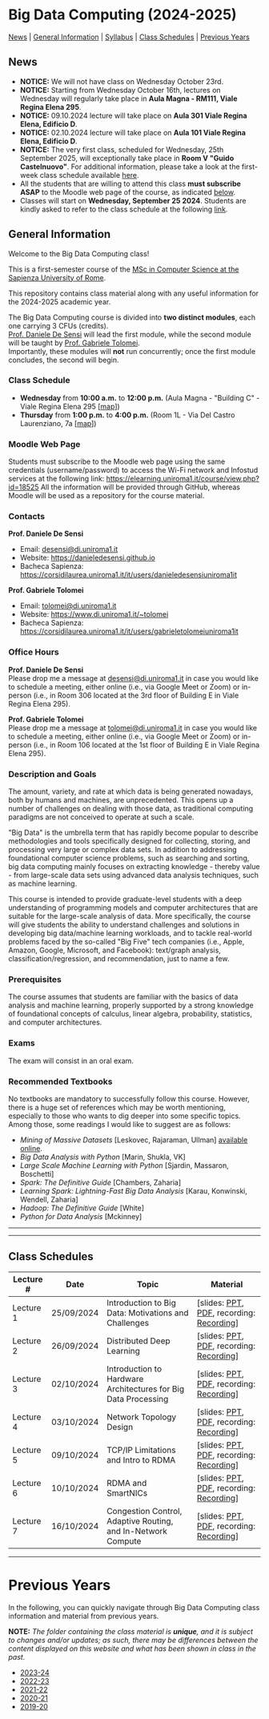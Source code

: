 # Big Data Computing (2024-2025)

[News](#News) | [General Information](#General-Information) | [Syllabus](#Syllabus) | [Class Schedules](#Class-Schedules) | [Previous Years](#Previous-Years)

## News
<!--
- **September 2024 Exam Session**<br/>
Registrations for the September 2024 exam session are open on Infostud (id **936604**). The exam will take place on **Wednesday, September 11**.
- **June and July 2024 Exam Sessions**<br/>
Registrations for the June and July 2024 exam sessions are open on Infostud. There are **four** distinct dates you can pick from:
    - June 5 (id **931880**)
    - June 26 (id **931881**)
    - July 10 (id **931882**)
    - July 17 (id **931883**)
- **April Exam Session (_Extraordinary_)**<br/>
Registrations for the April 2024 extraordinary exam sessions are open on Infostud. At the moment, there is **one single** date you can pick from:
    - April 10 (id **923701**)<br>
Please refer to the guidelines illustrated in the [course catalog website](https://corsidilaurea.uniroma1.it/en/corso/2023/29932/programmazione) to submit your participation request on time. Further details on how to attend this session will be provided in the upcoming weeks. 
- **February 14, 2024 Exam Session**: The seminar session is scheduled for **Wednesday, February 14, 2024**, and will be held in Room S1 (Floor -1) in Building E, Viale Regina Elena 295, starting at **9:00 a.m.** For those unable to attend in person, remote participation is available via the following Zoom link: https://uniroma1.zoom.us/my/desensi
- **February 7, 2024 Exam Session**: The seminar session is scheduled for **Wednesday, February 7, 2024**, and will be held in Room T1 in Building E, Viale Regina Elena 295, starting at **9:00 a.m.** For those unable to attend in person, remote participation is available via the following Zoom link: https://uniroma1.zoom.us/my/desensi
- **January 31, 2024 Exam Session**: The seminar session is scheduled for **Wednesday, January 31, 2024**, and will be held in Room T1 in Building E, Viale Regina Elena 295, starting at **11:00 a.m.** For those unable to attend in person, remote participation is available via the following Zoom link: https://uniroma1.zoom.us/my/desensi
- **January 22, 2024 Exam Session**: The seminar session is scheduled for **Monday, January 22, 2024**, and will be held in "Sala riunioni" (Room 305, 3rd Floor) in Building E, Viale Regina Elena 295, starting at **9:30 a.m.** For those unable to attend in person, remote participation is available via the following Zoom link: https://uniroma1.zoom.us/my/desensi
- **January and February 2024 Exam Sessions**<br/>
Registrations for the January and February 2024 exam sessions are open on Infostud. There are **four** distinct dates you can pick from:
    - January 22 (id **914699**)
    - January 31 (id **914701**)
    - February 7 (id **914702**)
    - February 14 (id **914703**)
- **ANNOUNCEMENT:** There will be **no class on Wednesday, December 6**, due to the [IT Meeting event](https://itmeeting.wordpress.com/), which you are all welcome to join.
-->
- **NOTICE:** We will not have class on Wednesday October 23rd.
- **NOTICE:** Starting from Wednesday October 16th, lectures on Wednesday will regularly take place in **Aula Magna - RM111, Viale Regina Elena 295**.
- **NOTICE:** 09.10.2024 lecture will take place on **Aula 301 Viale Regina Elena, Edificio D**.
- **NOTICE:** 02.10.2024 lecture will take place on **Aula 101 Viale Regina Elena, Edificio D**.
- **NOTICE:** The very first class, scheduled for Wednesday, 25th September 2025, will exceptionally take place in **Room V "Guido Castelnuovo"**. For additional information, please take a look at the first-week class schedule available [here](https://drive.google.com/file/d/1SYIh2SoqqPbAsrL2eYCUtJ4FNErIVaLo/view).
- All the students that are willing to attend this class **must subscribe ASAP** to the Moodle web page of the course, as indicated [below](#Moodle-Web-Page).
- Classes will start on **Wednesday, September 25 2024**. Students are kindly asked to refer to the class schedule at the following [link](https://drive.google.com/file/d/12k-mOBkSO0JbI7y025RkTGqjiN6MMLHq/view).


## General Information

Welcome to the Big Data Computing class!

This is a first-semester course of the [MSc in Computer Science at the Sapienza University of Rome](https://www.studiareinformatica.uniroma1.it/master-course-computer-science).

This repository contains class material along with any useful information for the 2024-2025 academic year.

The Big Data Computing course is divided into **two distinct modules**, each one carrying 3 CFUs (credits).<br/>
[Prof. Daniele De Sensi](https://corsidilaurea.uniroma1.it/it/users/danieledesensiuniroma1it) will lead the first module, while the second module will be taught by [Prof. Gabriele Tolomei](https://corsidilaurea.uniroma1.it/it/users/gabrieletolomeiuniroma1it).<br/>
Importantly, these modules will **not** run concurrently; once the first module concludes, the second will begin.

### Class Schedule
- **Wednesday** from **10:00 a.m.** to **12:00 p.m.** (Aula Magna - "Building C" - Viale Regina Elena 295 [[map](https://maps.app.goo.gl/ATTqBchq8B5cfKNp8)])
- **Thursday** from **1:00 p.m.** to **4:00 p.m.** (Room 1L - Via Del Castro Laurenziano, 7a [[map](https://maps.app.goo.gl/i8KBFnCxPJrnbWhq8)])

### Moodle Web Page
Students must subscribe to the Moodle web page using the same credentials (username/password) to access the Wi-Fi network and Infostud services at the following link: https://elearning.uniroma1.it/course/view.php?id=18525
All the information will be provided through GitHub, whereas Moodle will be used as a repository for the course material.

### Contacts
**Prof. Daniele De Sensi**
- Email: desensi@di.uniroma1.it
- Website: https://danieledesensi.github.io
- Bacheca Sapienza: https://corsidilaurea.uniroma1.it/it/users/danieledesensiuniroma1it

**Prof. Gabriele Tolomei**
- Email: tolomei@di.uniroma1.it
- Website: https://www.di.uniroma1.it/~tolomei
- Bacheca Sapienza: https://corsidilaurea.uniroma1.it/it/users/gabrieletolomeiuniroma1it

### Office Hours
**Prof. Daniele De Sensi**<br>
Please drop me a message at <a href="mailto:desensi@di.uniroma1.it">desensi@di.uniroma1.it</a> in case you would like to schedule a meeting, either online (i.e., via Google Meet or Zoom) or in-person (i.e., in Room 306 located at the 3rd floor of Building E in Viale Regina Elena 295).

**Prof. Gabriele Tolomei**<br>
Please drop me a message at <a href="mailto:tolomei@di.uniroma1.it">tolomei@di.uniroma1.it</a> in case you would like to schedule a meeting, either online (i.e., via Google Meet or Zoom) or in-person (i.e., in Room 106 located at the 1st floor of Building E in Viale Regina Elena 295).

### Description and Goals
The amount, variety, and rate at which data is being generated nowadays, both by humans and machines, are unprecedented. This opens up a number of challenges on dealing with those data, as traditional computing paradigms are not conceived to operate at such a scale.

"Big Data" is the umbrella term that has rapidly become popular to describe methodologies and tools specifically designed for collecting, storing, and processing very large or complex data sets. In addition to addressing foundational computer science problems, such as searching and sorting, big data computing mainly focuses on extracting knowledge - thereby value - from large-scale data sets using advanced data analysis techniques, such as machine learning.

This course is intended to provide graduate-level students with a deep understanding of programming models and computer architectures that are suitable for the large-scale analysis of data. More specifically, the course will give students the ability to understand challenges and solutions in developing big data/machine learning workloads, and to tackle real-world problems faced by the so-called "Big Five" tech companies (i.e., Apple, Amazon, Google, Microsoft, and Facebook): text/graph analysis, classification/regression, and recommendation, just to name a few.

### Prerequisites
The course assumes that students are familiar with the basics of data analysis and machine learning, properly supported by a strong knowledge of foundational concepts of calculus, linear algebra, probability, statistics, and computer architectures. 

### Exams

The exam will consist in an oral exam.
<!-- UNCOMMENT BELOW IF THE EXAM STAYS THE SAME
The exam will consist of a **seminar on a research paper** chosen from a curated list of distinguished conferences and journals that align with the topics covered in the course.<br/>
Since selecting a paper that simultaneously covers both units can be challenging, you can choose a research work that prevalently concerns one of the two units. For example, you can select work on big data architectures (first unit) or high-dimensional data representation learning (second unit).<br/>
Each seminar can be done **individually** or in a **group of at most two students**.<br/>
A document containing the main guidelines for the final exam is available [here](./extra/Final_Exam_Guidelines.pdf).
-->

### Recommended Textbooks
No textbooks are mandatory to successfully follow this course. However, there is a huge set of references which may be worth mentioning, especially to those who wants to dig deeper into some specific topics. Among those, some readings I would like to suggest are as follows:
- _Mining of Massive Datasets_ [Leskovec, Rajaraman, Ullman] [available online](http://infolab.stanford.edu/~ullman/mmds/book.pdf).
- _Big Data Analysis with Python_ [Marin, Shukla, VK]
- _Large Scale Machine Learning with Python_ [Sjardin, Massaron, Boschetti]
- _Spark: The Definitive Guide_ [Chambers, Zaharia]
- _Learning Spark: Lightning-Fast Big Data Analysis_ [Karau, Konwinski, Wendell, Zaharia]
- _Hadoop: The Definitive Guide_ [White]
- _Python for Data Analysis_ [Mckinney]
 
<hr>

<!--
## Syllabus:

**Introduction**
- The Big Data Phenomenon
- Motivation and Challenges
- Large-scale parallel systems for running big data workloads



**Unsupervised Learning: Clustering**
- Algorithms: K-means

**Dimensionality Reduction**
- Algorithms: Principal Component Analysis (PCA)

**Recommender Systems**
- Algorithms: k-NN, Matrix Factorization (MF)

**Graph Analysis**
- Algorithms: PageRank

**Anything Else?**
- ...
-->
<hr>

## Class Schedules

| Lecture \#  | Date       | Topic                                         | Material        | 
|-------------|------------|-----------------------------------------------|-----------------|
| Lecture 1   | 25/09/2024 | Introduction to Big Data: Motivations and Challenges | [slides: <a href="https://elearning.uniroma1.it/mod/resource/view.php?id=661553" target="_blank">PPT</a>, <a href="https://elearning.uniroma1.it/mod/resource/view.php?id=661554" target="_blank">PDF</a>, recording: <a href="https://elearning.uniroma1.it/mod/page/view.php?id=662920" target="_blank">Recording</a>] |
| Lecture 2   | 26/09/2024 | Distributed Deep Learning                            | [slides: <a href="https://elearning.uniroma1.it/mod/resource/view.php?id=663974" target="_blank">PPT</a>, <a href="https://elearning.uniroma1.it/mod/resource/view.php?id=663975" target="_blank">PDF</a>, recording: <a href="https://elearning.uniroma1.it/mod/page/view.php?id=664333" target="_blank">Recording</a>] |
| Lecture 3   | 02/10/2024 | Introduction to Hardware Architectures for Big Data Processing | [slides: <a href="https://elearning.uniroma1.it/mod/resource/view.php?id=666960" target="_blank">PPT</a>, <a href="https://elearning.uniroma1.it/mod/resource/view.php?id=666963" target="_blank">PDF</a>, recording: <a href="https://elearning.uniroma1.it/mod/page/view.php?id=667443" target="_blank">Recording</a>] |
| Lecture 4   | 03/10/2024 | Network Topology Design | [slides: <a href="https://elearning.uniroma1.it/mod/resource/view.php?id=667457" target="_blank">PPT</a>, <a href="https://elearning.uniroma1.it/mod/resource/view.php?id=667458" target="_blank">PDF</a>, recording: <a href="https://elearning.uniroma1.it/mod/page/view.php?id=667924" target="_blank">Recording</a>] |
| Lecture 5   | 09/10/2024 | TCP/IP Limitations and Intro to RDMA | [slides: <a href="https://elearning.uniroma1.it/mod/resource/view.php?id=669870" target="_blank">PPT</a>, <a href="https://elearning.uniroma1.it/mod/resource/view.php?id=669871" target="_blank">PDF</a>, recording: <a href="https://elearning.uniroma1.it/mod/page/view.php?id=670694" target="_blank">Recording</a>] |
| Lecture 6   | 10/10/2024 | RDMA and SmartNICs | [slides: <a href="https://elearning.uniroma1.it/mod/resource/view.php?id=670819" target="_blank">PPT</a>, <a href="https://elearning.uniroma1.it/mod/resource/view.php?id=670820" target="_blank">PDF</a>, recording: <a href="https://elearning.uniroma1.it/mod/page/view.php?id=671081" target="_blank">Recording</a>] |
| Lecture 7   | 16/10/2024 | Congestion Control, Adaptive Routing, and In-Network Compute | [slides: <a href="https://elearning.uniroma1.it/mod/resource/view.php?id=672584" target="_blank">PPT</a>, <a href="https://elearning.uniroma1.it/mod/resource/view.php?id=672585" target="_blank">PDF</a>, recording: <a href="" target="_blank">Recording</a>] |

<!--
| Lecture 1   | 11/21/2023 | Introduction to Big Data: Motivations and Challenges | [slides: <a href="./slides/Introduction.pdf" target="_blank">PDF</a>] |
| Lecture 2   | 11/22/2023 | The Curse of Dimensionality | [slides: <a href="./slides/The_Curse_of_Dimensionality.pdf" target="_blank">PDF</a>, notebook: <a href="./notebooks/The_Curse_of_Dimensionality.ipynb" target="_blank">ipynb</a>] |
| Lecture 3 | 11/28/2023 | Clustering: A General Framework | [slides: <a href="./slides/Clustering.pdf" target="_blank">PDF</a>] |
| Lecture 4 | 11/29/2023 | Clustering: K-means | [slides: <a href="./slides/K-means.pdf" target="_blank">PDF</a>] |
| Lecture 5 | 12/05/2023 | Dimensionality Reduction: Principal Component Analysis (Part I) | [slides: <a href="./slides/Dimensionality_Reduction_(Principal_Component_Analysis_Part_I).pdf" target="_blank">PDF</a>, notes: <a href="./extra/Notes_on_Principal_Component_Analysis.pdf" target="_blank">PDF</a>] |
| Lecture 6 | 12/12/2023 | Dimensionality Reduction: Principal Component Analysis (Part II) | [slides: <a href="./slides/Dimensionality_Reduction_(Principal_Component_Analysis_Part_II).pdf" target="_blank">PDF</a>] |
| Lecture 7  | 12/13/2023 | Recommender Systems (Content-based) [Part I & II] | [slides: <a href="./slides/Recommender_Systems_(Part_I).pdf" target="_blank">PDF(I)</a>, <a href="./slides/Recommender_Systems_(Part_II).pdf" target="_blank">PDF(II)</a>]|
| Lecture 8  | 12/19/2023 | Recommender Systems (Collaborative Filtering) [Part III] | [slides: <a href="./slides/Recommender_Systems_(Part_III).pdf" target="_blank">PDF(III)</a>]|
| Lecture 9  | 12/20/2023 | PageRank | [slides: <a href="./slides/PageRank.pdf" target="_blank">PDF</a>, notes: <a href="./extra/Notes_on_PageRank.pdf" target="_blank">PDF</a>]|
| Lecture 20  | 05/16/2023 | Recommender Systems (Part II) | [slides: <a href="./slides/20_Recommender_Systems_(Part_II).pdf" target="_blank">PDF</a>]|
| Lecture 21  | 05/22/2023 | Recommender Systems (Part III) | [slides: <a href="./slides/21_Recommender_Systems_(Part_III).pdf" target="_blank">PDF</a>], notebook: <a href="./notebooks/MF_Recommender_Systems.ipynb" target="_blank">ipynb</a>]|
| Lecture 22  | 05/23/2023 | Graph Link Analysis | [slides: <a href="./slides/22_Graph_Link_Analysis.pdf" target="_blank">PDF</a>]|
| ----------  | 05/25/2022 | The Last Take Home Message | [slides: <a href="./slides/The_Last_Take_Home_Message.pdf" target="_blank">PDF</a>]|
-->
<hr>

# Previous Years
In the following, you can quickly navigate through Big Data Computing class information and material from previous years.

**NOTE:** _The folder containing the class material is **unique**, and it is subject to changes and/or updates; as such, there may be differences between the content displayed on this website and what has been shown in class in the past._

-   [2023-24](./oldest/2023-24.md)
-   [2022-23](./oldest/2022-23.md)
-   [2021-22](./oldest/2021-22.md)
-   [2020-21](./oldest/2020-21.md)
-   [2019-20](./oldest/2019-20.md)
